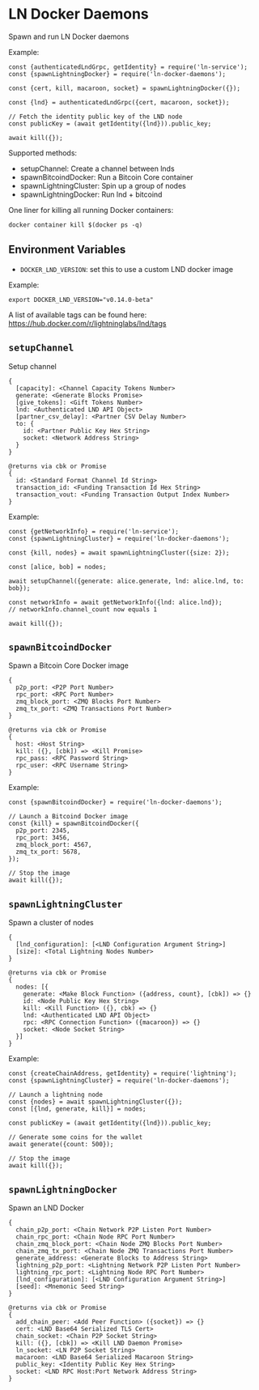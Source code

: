 # LN Docker Daemons

Spawn and run LN Docker daemons

Example:

```node
const {authenticatedLndGrpc, getIdentity} = require('ln-service');
const {spawnLightningDocker} = require('ln-docker-daemons');

const {cert, kill, macaroon, socket} = spawnLightningDocker({});

const {lnd} = authenticatedLndGrpc({cert, macaroon, socket});

// Fetch the identity public key of the LND node
const publicKey = (await getIdentity({lnd})).public_key;

await kill({});
```

Supported methods:

- setupChannel: Create a channel between lnds
- spawnBitcoindDocker: Run a Bitcoin Core container
- spawnLightningCluster: Spin up a group of nodes
- spawnLightningDocker: Run lnd + bitcoind

One liner for killing all running Docker containers:

```
docker container kill $(docker ps -q)
```

## Environment Variables

- `DOCKER_LND_VERSION`: set this to use a custom LND docker image

Example:

```shell
export DOCKER_LND_VERSION="v0.14.0-beta"
```

A list of available tags can be found here:
https://hub.docker.com/r/lightninglabs/lnd/tags

## `setupChannel`

Setup channel

    {
      [capacity]: <Channel Capacity Tokens Number>
      generate: <Generate Blocks Promise>
      [give_tokens]: <Gift Tokens Number>
      lnd: <Authenticated LND API Object>
      [partner_csv_delay]: <Partner CSV Delay Number>
      to: {
        id: <Partner Public Key Hex String>
        socket: <Network Address String>
      }
    }

    @returns via cbk or Promise
    {
      id: <Standard Format Channel Id String>
      transaction_id: <Funding Transaction Id Hex String>
      transaction_vout: <Funding Transaction Output Index Number>
    }

Example:

```node
const {getNetworkInfo} = require('ln-service');
const {spawnLightningCluster} = require('ln-docker-daemons');

const {kill, nodes} = await spawnLightningCluster({size: 2});

const [alice, bob] = nodes;

await setupChannel({generate: alice.generate, lnd: alice.lnd, to: bob});

const networkInfo = await getNetworkInfo({lnd: alice.lnd});
// networkInfo.channel_count now equals 1

await kill({});
```

## `spawnBitcoindDocker`

Spawn a Bitcoin Core Docker image

    {
      p2p_port: <P2P Port Number>
      rpc_port: <RPC Port Number>
      zmq_block_port: <ZMQ Blocks Port Number>
      zmq_tx_port: <ZMQ Transactions Port Number>
    }

    @returns via cbk or Promise
    {
      host: <Host String>
      kill: ({}, [cbk]) => <Kill Promise>
      rpc_pass: <RPC Password String>
      rpc_user: <RPC Username String>
    }

Example:

```node
const {spawnBitcoindDocker} = require('ln-docker-daemons');

// Launch a Bitcoind Docker image
const {kill} = spawnBitcoindDocker({
  p2p_port: 2345,
  rpc_port: 3456,
  zmq_block_port: 4567,
  zmq_tx_port: 5678,
});

// Stop the image
await kill({});
```

## `spawnLightningCluster`

Spawn a cluster of nodes

    {
      [lnd_configuration]: [<LND Configuration Argument String>]
      [size]: <Total Lightning Nodes Number>
    }

    @returns via cbk or Promise
    {
      nodes: [{
        generate: <Make Block Function> ({address, count}, [cbk]) => {}
        id: <Node Public Key Hex String>
        kill: <Kill Function> ({}, cbk) => {}
        lnd: <Authenticated LND API Object>
        rpc: <RPC Connection Function> ({macaroon}) => {}
        socket: <Node Socket String>
      }]
    }

Example:

```node
const {createChainAddress, getIdentity} = require('lightning');
const {spawnLightningCluster} = require('ln-docker-daemons');

// Launch a lightning node
const {nodes} = await spawnLightningCluster({});
const [{lnd, generate, kill}] = nodes;

const publicKey = (await getIdentity({lnd})).public_key;

// Generate some coins for the wallet
await generate({count: 500});

// Stop the image
await kill({});
```

## `spawnLightningDocker`

Spawn an LND Docker

    {
      chain_p2p_port: <Chain Network P2P Listen Port Number>
      chain_rpc_port: <Chain Node RPC Port Number>
      chain_zmq_block_port: <Chain Node ZMQ Blocks Port Number>
      chain_zmq_tx_port: <Chain Node ZMQ Transactions Port Number>
      generate_address: <Generate Blocks to Address String>
      lightning_p2p_port: <Lightning Network P2P Listen Port Number>
      lightning_rpc_port: <Lightning Node RPC Port Number>
      [lnd_configuration]: [<LND Configuration Argument String>]
      [seed]: <Mnemonic Seed String>
    }

    @returns via cbk or Promise
    {
      add_chain_peer: <Add Peer Function> ({socket}) => {}
      cert: <LND Base64 Serialized TLS Cert>
      chain_socket: <Chain P2P Socket String>
      kill: ({}, [cbk]) => <Kill LND Daemon Promise>
      ln_socket: <LN P2P Socket String>
      macaroon: <LND Base64 Serialized Macaroon String>
      public_key: <Identity Public Key Hex String>
      socket: <LND RPC Host:Port Network Address String>
    }
